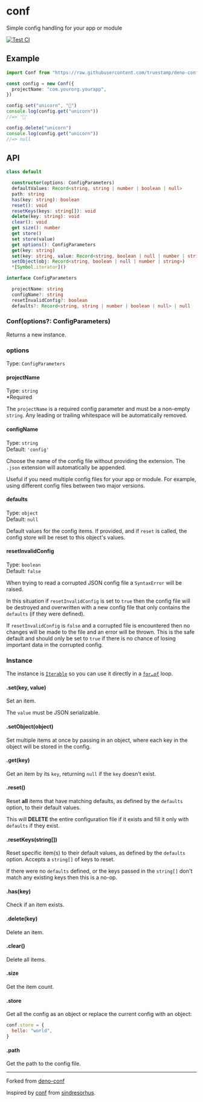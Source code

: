 # conf

Simple config handling for your app or module

[![Test CI](https://github.com/lemarier/deno-conf/workflows/Test%20CI/badge.svg)](https://github.com//lemarier/deno-conf/actions)

## Example

```ts
import Conf from "https://raw.githubusercontent.com/truestamp/deno-conf/main/mod.ts"

const config = new Conf({
  projectName: "com.yourorg.yourapp",
})

config.set("unicorn", "🦄")
console.log(config.get("unicorn"))
//=> '🦄'

config.delete("unicorn")
console.log(config.get("unicorn"))
//=> null
```

## API

```ts
class default

  constructor(options: ConfigParameters)
  defaultValues: Record<string, string | number | boolean | null>
  path: string
  has(key: string): boolean
  reset(): void
  resetKeys(keys: string[]): void
  delete(key: string): void
  clear(): void
  get size(): number
  get store()
  set store(value)
  get options(): ConfigParameters
  get(key: string)
  set(key: string, value: Record<string, boolean | null | number | string> | boolean | null | number | string)
  setObject(obj: Record<string, boolean | null | number | string>)
  *[Symbol.iterator]()

interface ConfigParameters

  projectName: string
  configName?: string
  resetInvalidConfig?: boolean
  defaults?: Record<string, string | number | boolean | null> | null
```

### Conf(options?: ConfigParameters)

Returns a new instance.

### options

Type: `ConfigParameters`

#### projectName

Type: `string`\
\*Required

The `projectName` is a required config parameter and must be a non-empty `string`. Any leading or trailing whitespace will be automatically removed.

#### configName

Type: `string`\
Default: `'config'`

Choose the name of the config file without providing the extension. The `.json` extension will automatically be appended.

Useful if you need multiple config files for your app or module. For example, using different config files between two major versions.

#### defaults

Type: `object`\
Default: `null`

Default values for the config items. If provided, and if `reset` is called, the config store will be reset to this object's values.

#### resetInvalidConfig

Type: `boolean`\
Default: `false`

When trying to read a corrupted JSON config file a `SyntaxError` will be raised.

In this situation if `resetInvalidConfig` is set to `true` then the config file will be destroyed and overwritten with a new config file that only contains the `defaults` (if they were defined).

If `resetInvalidConfig` is `false` and a corrupted file is encountered then no changes will be made to the file and an error will be thrown. This is the safe default and should only be set to `true` if there is no chance of losing important data in the corrupted config.

### Instance

The instance is [`Iterable`](https://developer.mozilla.org/en/docs/Web/JavaScript/Reference/Iteration_protocols) so you can use it directly in a [`for…of`](https://developer.mozilla.org/en/docs/Web/JavaScript/Reference/Statements/for...of) loop.

#### .set(key, value)

Set an item.

The `value` must be JSON serializable.

#### .setObject(object)

Set multiple items at once by passing in an object, where each key in the object will be stored in the config.

#### .get(key)

Get an item by its `key`, returning `null` if the `key` doesn't exist.

#### .reset()

Reset **all** items that have matching defaults, as defined by the `defaults` option, to their default values.

This will **DELETE** the entire configuration file if it exists and fill it only with `defaults` if they exist.

#### .resetKeys(string[])

Reset specific item(s) to their default values, as defined by the `defaults` option. Accepts a `string[]` of keys to reset.

If there were no `defaults` defined, or the keys passed in the `string[]` don't match any existing keys then this is a no-op.

#### .has(key)

Check if an item exists.

#### .delete(key)

Delete an item.

#### .clear()

Delete all items.

#### .size

Get the item count.

#### .store

Get all the config as an object or replace the current config with an object:

```js
conf.store = {
  hello: "world",
}
```

#### .path

Get the path to the config file.

---

Forked from [deno-conf](https://github.com/lemarier/deno-conf)

Inspired by [conf](https://github.com/sindresorhus/conf) from [sindresorhus](https://github.com/sindresorhus).
